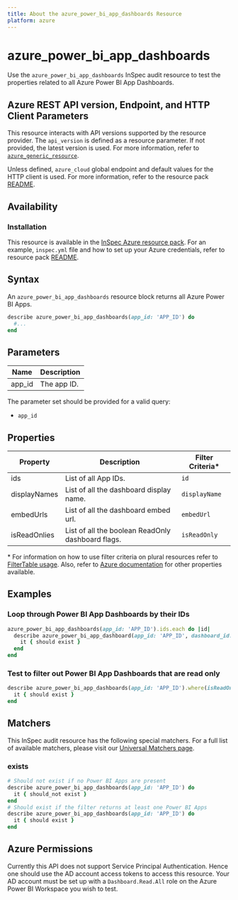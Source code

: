 ```yaml
---
title: About the azure_power_bi_app_dashboards Resource
platform: azure
---
```


# azure_power_bi_app_dashboards

Use the `azure_power_bi_app_dashboards` InSpec audit resource to test the properties related to all Azure Power BI App Dashboards.

## Azure REST API version, Endpoint, and HTTP Client Parameters

This resource interacts with API versions supported by the resource provider. The `api_version` is defined as a resource parameter.
If not provided, the latest version is used. For more information, refer to [`azure_generic_resource`](azure_generic_resource.md).

Unless defined, `azure_cloud` global endpoint and default values for the HTTP client is used. For more information, refer to the resource pack [README](../../README.md).

## Availability

### Installation

This resource is available in the [InSpec Azure resource pack](https://github.com/inspec/inspec-azure). For an example, `inspec.yml` file and how to set up your Azure credentials, refer to resource pack [README](../../README.md#Service-Principal).

## Syntax

An `azure_power_bi_app_dashboards` resource block returns all Azure Power BI Apps.

```ruby
describe azure_power_bi_app_dashboards(app_id: 'APP_ID') do
  #...
end
```

## Parameters

| Name           | Description                                                                      |
|----------------|----------------------------------------------------------------------------------|
| app_id         | The app ID.                                                                |

The parameter set should be provided for a valid query:

- `app_id`

## Properties

|Property                        | Description                                                            | Filter Criteria<superscript>*</superscript> |
|--------------------------------|------------------------------------------------------------------------|------------------|
| ids                            | List of all App IDs.                                                   | `id`             |
| displayNames                   | List of all the dashboard display name.                                | `displayName`    |
| embedUrls                      | List of all the dashboard embed url.                                   | `embedUrl`       |
| isReadOnlies                   | List of all the boolean ReadOnly dashboard flags.                      | `isReadOnly`     |


<superscript>*</superscript> For information on how to use filter criteria on plural resources refer to [FilterTable usage](https://github.com/inspec/inspec/blob/master/dev-docs/filtertable-usage.md).
Also, refer to [Azure documentation](https://docs.microsoft.com/en-us/rest/api/power-bi/apps/get-dashboards) for other properties available.

## Examples

### Loop through Power BI App Dashboards by their IDs

```ruby
azure_power_bi_app_dashboards(app_id: 'APP_ID').ids.each do |id|
  describe azure_power_bi_app_dashboard(app_id: 'APP_ID', dashboard_id: id) do
    it { should exist }
  end
end
```

### Test to filter out Power BI App Dashboards that are read only

```ruby
describe azure_power_bi_app_dashboards(app_id: 'APP_ID').where(isReadOnly: true) do
  it { should exist }
end
```

## Matchers

This InSpec audit resource has the following special matchers. For a full list of available matchers, please visit our [Universal Matchers page](https://www.inspec.io/docs/reference/matchers/).

### exists

```ruby
# Should not exist if no Power BI Apps are present
describe azure_power_bi_app_dashboards(app_id: 'APP_ID') do
  it { should_not exist }
end
# Should exist if the filter returns at least one Power BI Apps
describe azure_power_bi_app_dashboards(app_id: 'APP_ID') do
  it { should exist }
end
```

## Azure Permissions

Currently this API does not support Service Principal Authentication. Hence one should use the AD account access tokens to access this resource.
Your AD account must be set up with a `Dashboard.Read.All` role on the Azure Power BI Workspace you wish to test.
